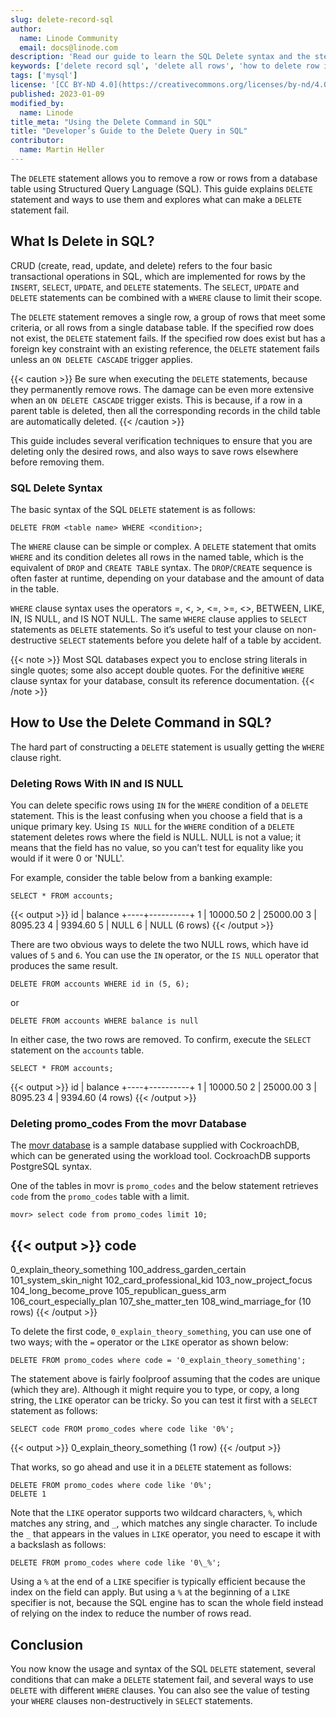 ```yaml
---
slug: delete-record-sql
author:
  name: Linode Community
  email: docs@linode.com
description: 'Read our guide to learn the SQL Delete syntax and the step-by-step process to delete rows from tables in SQL.'
keywords: ['delete record sql', 'delete all rows', 'how to delete row in sql', 'delete query in sql', 'sql delete syntax']
tags: ['mysql']
license: '[CC BY-ND 4.0](https://creativecommons.org/licenses/by-nd/4.0)'
published: 2023-01-09
modified_by:
  name: Linode
title_meta: "Using the Delete Command in SQL"
title: "Developer’s Guide to the Delete Query in SQL"
contributor:
  name: Martin Heller
---
```


The `DELETE` statement allows you to remove a row or rows from a database table using Structured Query Language (SQL). This guide explains `DELETE` statement and ways to use them and explores what can make a `DELETE` statement fail.

## What Is Delete in SQL?

CRUD (create, read, update, and delete) refers to the four basic transactional operations in SQL, which are implemented for rows by the `INSERT`, `SELECT`, `UPDATE`, and `DELETE` statements. The `SELECT`, `UPDATE` and `DELETE` statements can be combined with a `WHERE` clause to limit their scope.

The `DELETE` statement removes a single row, a group of rows that meet some criteria, or all rows from a single database table. If the specified row does not exist, the `DELETE` statement fails. If the specified row does exist but has a foreign key constraint with an existing reference, the `DELETE` statement fails unless an `ON DELETE CASCADE` trigger applies.

{{< caution >}}
Be sure when executing the `DELETE` statements, because they permanently remove rows. The damage can be even more extensive when an `ON DELETE CASCADE` trigger exists. This is because, if a row in a parent table is deleted, then all the corresponding records in the child table are automatically deleted.
{{< /caution >}}

 This guide includes several verification techniques to ensure that you are deleting only the desired rows, and also ways to save rows elsewhere before removing them.


### SQL Delete Syntax

The basic syntax of the SQL `DELETE` statement is as follows:

    DELETE FROM <table name> WHERE <condition>;

The `WHERE` clause can be simple or complex. A `DELETE` statement that omits `WHERE` and its condition deletes all rows in the named table, which is the equivalent of `DROP` and `CREATE TABLE` syntax. The `DROP`/`CREATE` sequence is often faster at runtime, depending on your database and the amount of data in the table.

`WHERE` clause syntax uses the operators =, <, >, <=, >=, <>, BETWEEN, LIKE, IN, IS NULL, and IS NOT NULL. The same `WHERE` clause applies to `SELECT` statements as `DELETE` statements. So it’s useful to test your clause on non-destructive `SELECT` statements before you delete half of a table by accident.

{{< note >}}
Most SQL databases expect you to enclose string literals in single quotes; some also accept double quotes. For the definitive `WHERE` clause syntax for your database, consult its reference documentation.
{{< /note >}}

## How to Use the Delete Command in SQL?

The hard part of constructing a `DELETE` statement is usually getting the `WHERE` clause right.

### Deleting Rows With IN and IS NULL

You can delete specific rows using `IN` for the `WHERE` condition of a `DELETE` statement. This is the least confusing when you choose a field that is a unique primary key. Using `IS NULL` for the `WHERE` condition of a `DELETE` statement deletes rows where the field is NULL. NULL is not a value; it means that the field has no value, so you can’t test for equality like you would if it were 0 or 'NULL'.

For example, consider the table below from a banking example:

    SELECT * FROM accounts;

{{< output >}}
id   | balance
+----+----------+
   1 | 10000.50
   2 | 25000.00
   3 |  8095.23
   4 |  9394.60
   5 | NULL
   6 | NULL
(6 rows)
{{< /output >}}

There are two obvious ways to delete the two NULL rows, which have id values of `5` and `6`. You can use the `IN` operator, or the `IS NULL` operator that produces the same result.

    DELETE FROM accounts WHERE id in (5, 6);

or

    DELETE FROM accounts WHERE balance is null


In either case, the two rows are removed. To confirm, execute the `SELECT` statement on the `accounts` table.


    SELECT * FROM accounts;

{{< output >}}
  id | balance
+----+----------+
   1 | 10000.50
   2 | 25000.00
   3 |  8095.23
   4 |  9394.60
(4 rows)
{{< /output >}}

### Deleting promo_codes From the movr Database

The [movr database](https://www.cockroachlabs.com/docs/stable/movr.html) is a sample database supplied with CockroachDB, which can be generated using the workload tool. CockroachDB supports PostgreSQL syntax.

One of the tables in movr is `promo_codes` and the below statement retrieves `code` from the `promo_codes` table with a limit.

    movr> select code from promo_codes limit 10;

{{< output >}}
             code
------------------------------
  0_explain_theory_something
  100_address_garden_certain
  101_system_skin_night
  102_card_professional_kid
  103_now_project_focus
  104_long_become_prove
  105_republican_guess_arm
  106_court_especially_plan
  107_she_matter_ten
  108_wind_marriage_for
(10 rows)
{{< /output >}}

To delete the first code, `0_explain_theory_something`, you can use one of two ways; with the `=` operator or the `LIKE` operator as shown below:

    DELETE FROM promo_codes where code = '0_explain_theory_something';

The statement above is fairly foolproof assuming that the codes are unique (which they are). Although it might require you to type, or copy, a long string, the `LIKE` operator can be tricky. So you can test it first with a `SELECT` statement as follows:

    SELECT code FROM promo_codes where code like '0%';

{{< output >}}
  0_explain_theory_something
(1 row)
{{< /output >}}

That works, so go ahead and use it in a `DELETE` statement as follows:

    DELETE FROM promo_codes where code like '0%';
    DELETE 1


Note that the `LIKE` operator supports two wildcard characters, `%`, which matches any string, and `_`, which matches any single character. To include the `_` that appears in the values in `LIKE` operator, you need to escape it with a backslash as follows:

    DELETE FROM promo_codes where code like '0\_%';

Using a `%` at the end of a `LIKE` specifier is typically efficient because the index on the field can apply. But using a `%` at the beginning of a `LIKE` specifier is not, because the SQL engine has to scan the whole field instead of relying on the index to reduce the number of rows read.


## Conclusion

You now know the usage and syntax of the SQL `DELETE` statement, several conditions that can make a `DELETE` statement fail, and several ways to use `DELETE` with different `WHERE` clauses. You can also see the value of testing your `WHERE` clauses non-destructively in `SELECT` statements.

